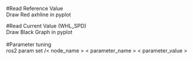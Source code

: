 #Read Reference Value <br>
Draw Red axhline in pyplot<br>

#Read Current Value (WHL_SPD)<br>
Draw Black Graph in pyplot<br>
<br>
#Parameter tuning<br>
ros2 param set /< node_name > < parameter_name > < parameter_value >
